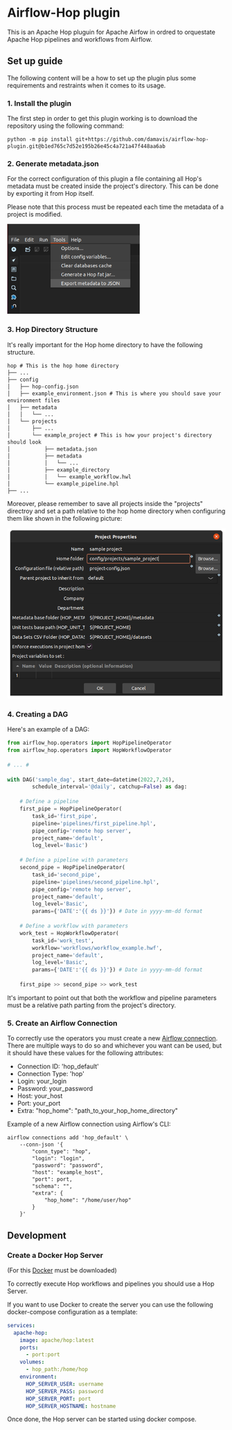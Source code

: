 # Airflow-Hop plugin

This is an Apache Hop pluguin for Apache Airfow in ordred to orquestate Apache Hop pipelines and workflows from Airflow.

## Set up guide
The following content will be a how to set up the plugin plus some requirements and restraints when it comes to its usage.

### 1. Install the plugin
The first step in order to get this plugin working is to download the repository using the following command:
```
python -m pip install git+https://github.com/damavis/airflow-hop-plugin.git@b1ed765c7d52e195b26e45c4a721a47f448aa6ab
```

### 2. Generate metadata.json
For the correct configuration of this plugin a file containing all Hop's metadata must be created inside the project's directory. This can be done by exporting it from Hop itself.

Please note that this process must be repeated each time the metadata of a project is modified.

![Here goes an image showing the option](images/Export_metadata.png)

### 3. Hop Directory Structure
It's really important for the Hop home directory to have the following structure.
```
hop # This is the hop home directory
├── ...
├── config
│   ├── hop-config.json
│   ├── example_environment.json # This is where you should save your environment files
│   ├── metadata
│   │   └── ...
│   └── projects
│       ├── ...
│       └── example_project # This is how your project's directory should look
│           ├── metadata.json
│           ├── metadata
│           │   └── ...
│           ├── example_directory
│           │   └── example_workflow.hwl
│           └── example_pipeline.hpl
├── ...
```

Moreover, please remember to save all projects inside the "projects" directroy and set a path relative to the hop home directory when configuring them like shown in the following picture:

![Here goes an image](images/project_properties.png)

### 4. Creating a DAG
Here's an example of a DAG:

```python
from airflow_hop.operators import HopPipelineOperator
from airflow_hop.operators import HopWorkflowOperator

# ... #

with DAG('sample_dag', start_date=datetime(2022,7,26),
        schedule_interval='@daily', catchup=False) as dag:

    # Define a pipeline
    first_pipe = HopPipelineOperator(
        task_id='first_pipe',
        pipeline='pipelines/first_pipeline.hpl',
        pipe_config='remote hop server',
        project_name='default',
        log_level='Basic')

    # Define a pipeline with parameters
    second_pipe = HopPipelineOperator(
        task_id='second_pipe',
        pipeline='pipelines/second_pipeline.hpl',
        pipe_config='remote hop server',
        project_name='default',
        log_level='Basic',
        params={'DATE':'{{ ds }}'}) # Date in yyyy-mm-dd format

    # Define a workflow with parameters
    work_test = HopWorkflowOperator(
        task_id='work_test',
        workflow='workflows/workflow_example.hwf',
        project_name='default',
        log_level='Basic',
        params={'DATE':'{{ ds }}'}) # Date in yyyy-mm-dd format

    first_pipe >> second_pipe >> work_test
```

It's important to point out that both the workflow and pipeline parameters must be a relative path parting from the project's directory.

### 5. Create an Airflow Connection
To correctly use the operators you must create a new [Airflow connection](https://airflow.apache.org/docs/apache-airflow/stable/howto/connection.html). There are multiple ways to do so and whichever you want can be used, but it should have these values for the following attributes:

- Connection ID: 'hop_default'
- Connection Type: 'hop'
- Login: your_login
- Password: your_password
- Host: your_host
- Port: your_port
- Extra: "hop_home": "path_to_your_hop_home_directory"

 Example of a new Airflow connection using Airflow's CLI:
```
airflow connections add 'hop_default' \
    --conn-json '{
        "conn_type": "hop",
        "login": "login",
        "password": "password",
        "host": "example_host",
        "port": port,
        "schema": "",
        "extra": {
            "hop_home": "/home/user/hop"
        }
    }'
```

## Development

### Create a Docker Hop Server
(For this [Docker](https://docs.docker.com/engine/install/) must be downloaded)

To correctly execute Hop workflows and pipelines you should use a Hop Server.

If you want to use Docker to create the server you can use the following docker-compose configuration as a template:
```yaml
services:
  apache-hop:
    image: apache/hop:latest
    ports:
      - port:port
    volumes:
      - hop_path:/home/hop
    environment:
      HOP_SERVER_USER: username
      HOP_SERVER_PASS: password
      HOP_SERVER_PORT: port
      HOP_SERVER_HOSTNAME: hostname
```
Once done, the Hop server can be started using docker compose.
